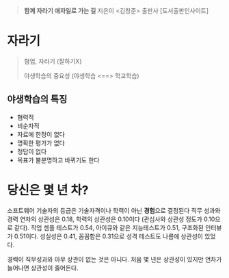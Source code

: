 > **함께 자라기 애자일로 가는 길**
> 지은이 <김창준> 
> 출판사 [도서출판인사이트]



# 자라기

> 협업, 자라기 (잘하기X)
>
> 야생학습의 중요성 (야생학습 <==> 학교학습)

## 야생학습의 특징

- 협력적
- 비순차적
- 자료에 한정이 없다
- 명확한 평가가 없다
- 정답이 없다
- 목표가 불분명하고 바뀌기도 한다



# 당신은 몇 년 차?

소프트웨어 기술자의 등급은 기술자격이나 학력이 아닌 **경험**으로 결정된다
직무 성과와 경력 연차의 상관성은 0.18, 학력의 상관성은 0.10이다 (관심사와 상관성 정도가 0.10으로 같다).
작업 셈플 테스트가 0.54, 아이큐와 같은 지능테스트가 0.51, 구조화된 인터뷰가 0.51이다.
성실성은 0.41, 꼼꼼함은 0.31으로 성격 테스트도 나름에 상관성이 있었다.

경력이 직무성과와 아무 상관이 없는 것은 아니다. 처음 몇 년은 상관성이 있지만 연차가 늘어나면 상관성이 줄어든다.
